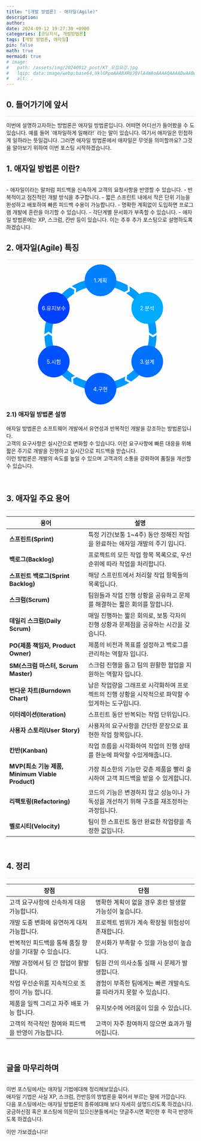 ```yaml
---
title: "[개발 방법론] - 애자일(Agile)"
description: 
author:
date: 2024-09-12 19:27:30 +0900
categories: [코딩지식, 개발방법론]
tags: [개발 방법론, 애자일]
pin: false
math: true
mermaid: true
# image:
#   path: /assets/img/20240912_post/KT_모집요강.jpg
#   lqip: data:image/webp;base64,UklGRpoAAABXRUJQVlA4WAoAAAAQAAAADwAABwAAQUxQSDIAAAARL0AmbZurmr57yyIiqE8oiG0bejIYEQTgqiDA9vqnsUSI6H+oAERp2HZ65qP/VIAWAFZQOCBCAAAA8AEAnQEqEAAIAAVAfCWkAALp8sF8rgRgAP7o9FDvMCkMde9PK7euH5M1m6VWoDXf2FkP3BqV0ZYbO6NA/VFIAAAA
#   alt: .
---
```


## **0. 들어가기에 앞서**
<hr style="height: 0.5px; background-color: rgba(0, 0, 0, .1); border: none;" /> 
이번에 설명하고자하는 방법론은 애자일 방법론입니다.  
어떠면 어디선가 들어봤을 수 도 있습니다. 예를 들어 `애자일하게 일해라!` 라는 말이 있습니다. 여기서 애자일은 민첩하게 일하라는 뜻일겁니다.  
그러면 애자일 방법론에서 애자일은 무엇을 의미할까요?  
그것을 알아보기 위하여 이번 포스팅 시작하겠습니다.  

<br/>

## **1. 애자일 방법론 이란?**
<hr style="height: 0.5px; background-color: rgba(0, 0, 0, .1); border: none;" /> 
- 애자일이라는 말처럼 피드백을 신속하게 고객의 요청사항을 반영할 수 있습니다.
- 반복적이고 점진적인 개발 방식을 추구합니다.
- 짧은 스프린트 내에서 작은 단위 기능을 완성하고 배포하여 빠른 피드백 수용이 가능합니다.
- 명확한 계획없이 도입하면 프로그램 개발에 혼란을 야기할 수 있습니다.
- 각단계별 문서화가 부족할 수 있습니다.
- 애자일 방법론에는 XP, 스크럼, 칸반 등이 있습니다. 이는 추후 추가 포스팅으로 설명하도록 하겠습니다.

<br/>

## **2. 애자일(Agile) 특징**
<hr style="height: 0.5px; background-color: rgba(0, 0, 0, .1); border: none;" /> 

<div style="position: relative; width: 260px; height: 260px; border-radius: 50%; border: 20px solid #0099ff; margin: 50px auto;">
  <!-- 계획 -->
  <div style="position: absolute; top: -22%; left: 50%; transform: translate(-50%, 0); text-align: center;">
    <div style="background-color: #0080ff; color: white; border-radius: 50%; width: 85px; height: 85px; display: flex; justify-content: center; align-items: center;">1.계획</div>
  </div>
  <!-- 분석 -->
  <div style="position: absolute; top: 22.5%; left: 98%; transform: translate(-50%, -50%); text-align: center;">
    <div style="background-color: #00aaff; color: white; border-radius: 50%; width: 85px; height: 85px; display: flex; justify-content: center; align-items: center;">2.분석</div>
  </div>
  <!-- 설계 -->
  <div style="position: absolute; top: 77.5%; left: 98%; transform: translate(-50%, -50%); text-align: center;">
    <div style="background-color: #0070ff; color: white; border-radius: 50%; width: 85px; height: 85px; display: flex; justify-content: center; align-items: center;">3.설계</div>
  </div>
  <!-- 구현 -->
  <div style="position: absolute; bottom: -22%; left: 50%; transform: translate(-50%, 0); text-align: center;">
    <div style="background-color: #0060ff; color: white; border-radius: 50%; width: 85px; height: 85px; display: flex; justify-content: center; align-items: center;">4.구현</div>
  </div>
  <!-- 시험 -->
  <div style="position: absolute; top: 77.5%; left: 2%; transform: translate(-50%, -50%); text-align: center;">
    <div style="background-color: #0050ff; color: white; border-radius: 50%; width: 85px; height: 85px; display: flex; justify-content: center; align-items: center;">5.시험</div>
  </div>
  <!-- 유지보수 -->
  <div style="position: absolute; top: 22.5%; left: 2%; transform: translate(-50%, -50%); text-align: center;">
    <div style="background-color: #0040ff; color: white; border-radius: 50%; width: 85px; height: 85px; display: flex; justify-content: center; align-items: center;">6.유지보수</div>
  </div>
  
  <!-- 화살표 추가 -->
  <!-- 화살표: 계획 -> 분석 -->
  <div style="position: absolute; top: 3.5%; left: 78%; transform: translate(-50%, -50%) rotate(30deg); font-size: 27px; color: white;">❯</div>
  
  <!-- 화살표: 분석 -> 설계 -->
  <div style="position: absolute; top: 50%; left: 104.5%; transform: translate(-50%, -50%) rotate(90deg); font-size: 27px; color: white;">❯</div>
  
  <!-- 화살표: 설계 -> 구현 -->
  <div style="position: absolute; top: 96.5%; left: 78%; transform: translate(-50%, -50%) rotate(150deg); font-size: 27px; color: white;">❯</div>
  
  <!-- 화살표: 구현 -> 시험 -->
  <div style="position: absolute; top: 96.5%; left: 22%; transform: translate(-50%, -50%) rotate(210deg); font-size: 27px; color: white;">❯</div>
  
  <!-- 화살표: 시험 -> 유지보수 -->
  <div style="position: absolute; top: 50%; left: -4.5%; transform: translate(-50%, -50%) rotate(270deg); font-size: 27px; color: white;">❯</div>
  
  <!-- 화살표: 유지보수 -> 계획 -->
  <div style="position: absolute; top: 3.5%; left: 22%; transform: translate(-50%, -50%) rotate(330deg); font-size: 27px; color: white;">❯</div>

</div>

### 2.1) 애자일 방법론 설명
애자일 방법론은 소프트웨어 개발에서 유연성과 반복적인 개발을 강조하는 방법론입니다.  
고객의 요구사항은 실시간으로 변화할 수 있습니다. 이런 요구사항에 빠른 대응을 위해 짧은 주기로 개발을 진행하고 실시간으로 피드백을 받습니다.  
이런 방법론은 개발의 속도를 높일 수 있으며 고객과의 소통을 강화하여 품질을 개선할 수 있습니다.

<br/>

## **3. 애자일 주요 용어**
<hr style="height: 0.5px; background-color: rgba(0, 0, 0, .1); border: none;" /> 

| 용어                        | 설명 |
|-----------------------------|----------------------------------------------------------------------------------------------------------------------------------|
| **스프린트(Sprint)**         | 특정 기간(보통 1~4주) 동안 정해진 작업을 완료하는 애자일 개발의 주기 입니다. |
| **백로그(Backlog)**          | 프로젝트의 모든 작업 항목 목록으로, 우선순위에 따라 작업을 처리합니다. |
| **스프린트 백로그(Sprint Backlog)** | 해당 스프린트에서 처리할 작업 항목들의 목록입니다. |
| **스크럼(Scrum)**            | 팀원들과 작업 진행 상황을 공유하고 문제를 해결하는 짧은 회의를 말합니다. |
| **데일리 스크럼(Daily Scrum)** | 매일 진행하는 짧은 회의로, 보통 각자의 진행 상황과 문제점을 공유하는 시간을 갖습니다. |
| **PO(제품 책임자, Product Owner)** | 제품의 비전과 목표를 설정하고 백로그를 관리하는 역할자 입니다. |
| **SM(스크럼 마스터, Scrum Master)** | 스크럼 진행을 돕고 팀의 원활한 협업을 지원하는 역할자 입니다. |
| **번다운 차트(Burndown Chart)** | 남은 작업량을 그래프로 시각화하여 프로젝트의 진행 상황을 시작적으로 파악할 수 있게하는 도구입니다. |
| **이터레이션(Iteration)**    | 스프린트 동안 반복되는 작업 단위입니다. |
| **사용자 스토리(User Story)** | 사용자의 요구사항을 간단한 문장으로 표현한 작업 항목입니다. |
| **칸반(Kanban)**             | 작업 흐름을 시각화하여 작업의 진행 상태를 한눈에 파악할 수있게해줍니다. |
| **MVP(최소 기능 제품, Minimum Viable Product)** | 가장 최소한의 기능만 갖춘 제품을 빨리 출시하여 고객 피드백을 받을 수 있게합니다. |
| **리팩토링(Refactoring)**    | 코드의 기능은 변경하지 않고 성능이나 가독성을 개선하기 위해 구조를 재조정하는 과정입니다. |
| **벨로시티(Velocity)**       | 팀이 한 스프린트 동안 완료한 작업량을 측정한 값입니다. |

<br/>

## **4. 정리**
<hr style="height: 0.5px; background-color: rgba(0, 0, 0, .1); border: none;" /> 

| **장점**                           | **단점**                          |
|-------------------------------------|------------------------------------|
| 고객 요구사항에 신속하게 대응 가능합니다.  | 명확한 계획이 없을 경우 혼란 발생할 가능성이 높습니다.|
| 개발 도중 변화에 유연하게 대처 가능합니다. | 프로젝트 범위가 계속 확장될 위험성이 존재합니다. |
| 반복적인 피드백을 통해 품질 향상을 기대할 수 있습니다.    | 문서화가 부족할 수 있을 가능성이 높습니다. |
| 개발 과정에서 팀 간 협업이 활발합니다.   | 팀원 간의 의사소통 실패 시 문제가 발생합니다.|
| 작업 우선순위를 지속적으로 조정이 가능 합니다.| 경험이 부족한 팀에게는 빠른 개발속도를 따라가지 못할 수 있습니다. |
| 제품을 일찍 그리고 자주 배포 가능 합니다. | 유지보수에 어려움이 있을 수 있습니다. |
| 고객의 적극적인 참여와 피드백을 반영이 가능합니다. | 고객이 자주 참여하지 않으면 효과가 떨어집니다. |


<br/>

## **글을 마무리하며**

<hr style="height: 0.5px; background-color: rgba(0, 0, 0, .1); border: none;" />

이번 포스팅에서는 애자일 기법에대해 정리해보았습니다.  
애자일 기법은 사실 XP, 스크럼, 칸반등의 방법론을 묶어서 부르는 말에 가깝습니다.  
다음 포스팅에서는 애자일 방법론의 종류에대해 보다 자세히 설명드리도록 하겠습니다.  
궁금하신점 혹은 포스팅에 의문이 있으신분들께서는 댓글주시면 확인한 후 적극 반영하도록 하겠습니다.

이만 가보겠습니다!
